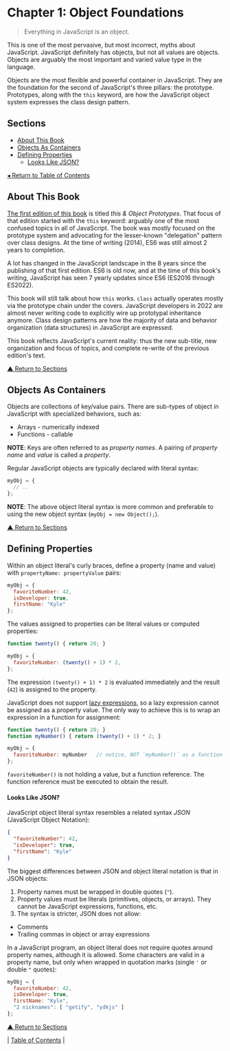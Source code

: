 # Chapter 1: Object Foundations
> Everything in JavaScript is an object.

This is one of the most pervasive, but most incorrect, myths about JavaScript. JavaScript definitely has objects, but not all values are objects. Objects are arguably the most important and varied value type in the language.

Objects are the most flexible and powerful container in JavaScript. They are the foundation for the second of JavaScript's three pillars: the prototype. Prototypes, along with the `this` keyword, are how the JavaScript object system expresses the class design pattern.

## Sections
* [About This Book](#about-this-book)
* [Objects As Containers](#objects-as-containers)
* [Defining Properties](#defining-properties)
  * [Looks Like JSON?](#looks-like-json)

[◂ Return to Table of Contents](../README.md)

## About This Book
[The first edition of this book](https://github.com/getify/You-Dont-Know-JS/blob/1st-ed/this%20&%20object%20prototypes/README.md#you-dont-know-js-this--object-prototypes) is titled _this & Object Prototypes_. That focus of that edition started with the `this` keyword: arguably one of the most confused topics in all of JavaScript. The book was mostly focused on the prototype system and advocating for the lesser-known "delegation" pattern over class designs. At the time of writing (2014), ES6 was still almost 2 years to completion.

A lot has changed in the JavaScript landscape in the 8 years since the publishing of that first edition. ES6 is old now, and at the time of this book's writing, JavaScript has seen 7 yearly updates since ES6 (ES2016 through ES2022).

This book will still talk about how `this` works. `class` actually operates mostly via the prototype chain under the covers. JavaScript developers in 2022 are almost never writing code to explicitly wire up prototypal inheritance anymore. Class design patterns are how the majority of data and behavior organization (data structures) in JavaScript are expressed.

This book reflects JavaScript's current reality: thus the new sub-title, new organization and focus of topics, and complete re-write of the previous edition's text.

[▲ Return to Sections](#sections)

## Objects As Containers
Objects are collections of key/value pairs. There are sub-types of object in JavaScript with specialized behaviors, such as:
* Arrays - numerically indexed
* Functions - callable

**NOTE**: Keys are often referred to as _property names_. A pairing of _property name_ and _value_ is called a _property_.

Regular JavaScript objects are typically declared with literal syntax:

```javascript
myObj = {
  // ..
};
```

**NOTE**: The above object literal syntax is more common and preferable to using the new object syntax (`myObj = new Object();`).

[▲ Return to Sections](#sections)

## Defining Properties
Within an object literal's curly braces, define a property (name and value) with `propertyName: propertyValue` pairs:

```javascript
myObj = {
  favoriteNumber: 42,
  isDeveloper: true,
  firstName: "Kyle"
};
```

The values assigned to properties can be literal values or computed properties:

```javascript
function twenty() { return 20; }

myObj = {
  favoriteNumber: (twenty() + 1) * 2,
};
```

The expression `(twenty() + 1) * 2` is evaluated immediately and the result (`42`) is assigned to the property.

JavaScript does not support [lazy expressions](https://en.wikipedia.org/wiki/Lazy_evaluation), so a lazy expression cannot be assigned as a property value. The only way to achieve this is to wrap an expression in a function for assignment:

```javascript
function twenty() { return 20; }
function myNumber() { return (twenty() + 1) * 2; }

myObj = {
  favoriteNumber: myNumber   // notice, NOT `myNumber()` as a function call
};
```

`favoriteNumber()` is not holding a value, but a function reference. The function reference must be executed to obtain the result.

#### Looks Like JSON?
JavaScript object literal syntax resembles a related syntax _JSON_ (JavaScript Object Notation):

```json
{
  "favoriteNumber": 42,
  "isDeveloper": true,
  "firstName": "Kyle"
}
```

The biggest differences between JSON and object literal notation is that in JSON objects:
1. Property names must be wrapped in double quotes (`"`).
2. Property values must be literals (primitives, objects, or arrays). They cannot be JavaScript expressions, functions, etc.
3. The syntax is stricter, JSON does not allow:
  * Comments
  * Trailing commas in object or array expressions

In a JavaScript program, an object literal does not require quotes around property names, although it is allowed. Some characters are valid in a property name, but only when wrapped in quotation marks (single `'` or double `"` quotes):

```javascript
myObj = {
  favoriteNumber: 42,
  isDeveloper: true,
  firstName: "Kyle",
  "2 nicknames": [ "getify", "ydkjs" ]
};
```

[▲ Return to Sections](#sections)

| [Table of Contents](../README.md#table-of-contents) |

